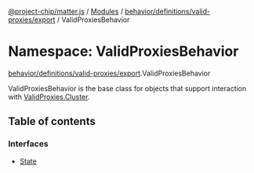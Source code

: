 [@project-chip/matter.js](../README.md) / [Modules](../modules.md) / [behavior/definitions/valid-proxies/export](behavior_definitions_valid_proxies_export.md) / ValidProxiesBehavior

# Namespace: ValidProxiesBehavior

[behavior/definitions/valid-proxies/export](behavior_definitions_valid_proxies_export.md).ValidProxiesBehavior

ValidProxiesBehavior is the base class for objects that support interaction with [ValidProxies.Cluster](cluster_export.ValidProxies.md#cluster).

## Table of contents

### Interfaces

- [State](../interfaces/behavior_definitions_valid_proxies_export.ValidProxiesBehavior.State.md)
